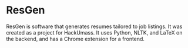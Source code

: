 # ResGen
ResGen is software that generates resumes tailored to job listings. It was created as a project for HackUmass. It uses Python, NLTK, and LaTeX on the backend, and has a Chrome extension for a frontend.
